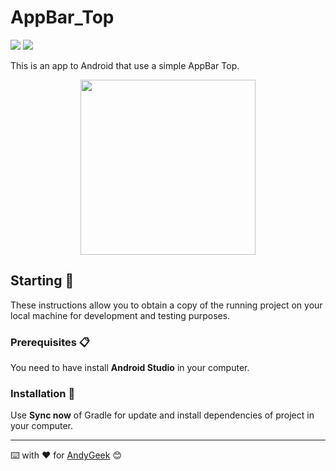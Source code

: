 # AppBar_Top

![](https://img.shields.io/badge/Made%20with-Android%20Studio-brightgreen) ![](https://img.shields.io/badge/Made%20with-Kotlin-orange)

This is an app to Android that use a simple AppBar Top.

<div align="center"><img src="https://imgur.com/yiT2rrQ.gif" width="280" align="middle"/></div>

## Starting 🚀

These instructions allow you to obtain a copy of the running project on your local machine for development and testing purposes.

### Prerequisites 📋

You need to have install **Android Studio** in your computer.

### Installation 🔧

Use **Sync now** of Gradle for update and install dependencies of project in your computer.

------

⌨️ with ❤️ for [AndyGeek](https://github.com/andygeek) 😊

